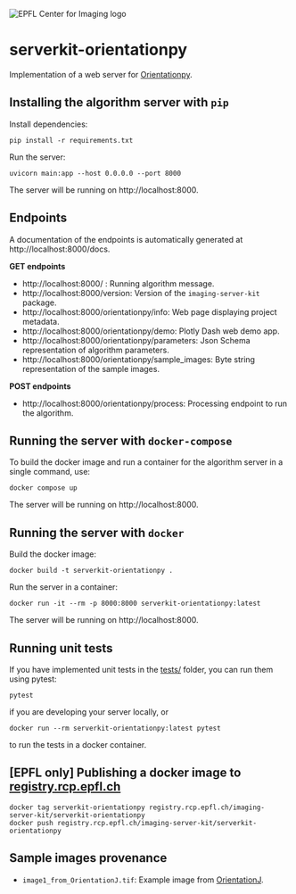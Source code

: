 ![EPFL Center for Imaging logo](https://imaging.epfl.ch/resources/logo-for-gitlab.svg)
# serverkit-orientationpy

Implementation of a web server for [Orientationpy](https://gitlab.com/epfl-center-for-imaging/orientationpy).

## Installing the algorithm server with `pip`

Install dependencies:

```
pip install -r requirements.txt
```

Run the server:

```
uvicorn main:app --host 0.0.0.0 --port 8000
```

The server will be running on http://localhost:8000.

## Endpoints

A documentation of the endpoints is automatically generated at http://localhost:8000/docs.

**GET endpoints**

- http://localhost:8000/ : Running algorithm message.
- http://localhost:8000/version: Version of the `imaging-server-kit` package.
- http://localhost:8000/orientationpy/info: Web page displaying project metadata.
- http://localhost:8000/orientationpy/demo: Plotly Dash web demo app.
- http://localhost:8000/orientationpy/parameters: Json Schema representation of algorithm parameters.
- http://localhost:8000/orientationpy/sample_images: Byte string representation of the sample images.

**POST endpoints**

- http://localhost:8000/orientationpy/process: Processing endpoint to run the algorithm.

## Running the server with `docker-compose`

To build the docker image and run a container for the algorithm server in a single command, use:

```
docker compose up
```

The server will be running on http://localhost:8000.

## Running the server with `docker`

Build the docker image:

```
docker build -t serverkit-orientationpy .
```

Run the server in a container:

```
docker run -it --rm -p 8000:8000 serverkit-orientationpy:latest
```

The server will be running on http://localhost:8000.

## Running unit tests

If you have implemented unit tests in the [tests/](./tests/) folder, you can run them using pytest:

```
pytest
```

if you are developing your server locally, or

```
docker run --rm serverkit-orientationpy:latest pytest
```

to run the tests in a docker container.

## [EPFL only] Publishing a docker image to [registry.rcp.epfl.ch](https://registry.rcp.epfl.ch/)

```
docker tag serverkit-orientationpy registry.rcp.epfl.ch/imaging-server-kit/serverkit-orientationpy
docker push registry.rcp.epfl.ch/imaging-server-kit/serverkit-orientationpy
```

## Sample images provenance

- `image1_from_OrientationJ.tif`: Example image from [OrientationJ](https://bigwww.epfl.ch/demo/orientationj/).
